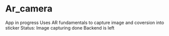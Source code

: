 # Ar_camera
App in progress
Uses AR fundamentals to capture image and coversion into sticker
Status:
Image capturing done
Backend is left
